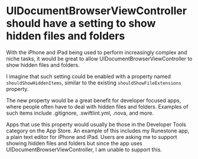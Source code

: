 # UIDocumentBrowserViewController should have a setting to show hidden files and folders

With the iPhone and iPad being used to perform increasingly complex and niche tasks, it would be great to allow UIDocumentBrowserViewController to show hidden files and folders.

I imagine that such setting could be enabled with a property named `shouldShowHiddenItems`, similar to the existing `shouldShowFileExtensions` property.

The new property would be a great benefit for developer focused apps, where people often have to deal with hidden files and folders. Examples of such items include .gitignore, .swiftlint.yml, .nova, and more.

Apps that use this property would usually be those in the Developer Tools category on the App Store. An example of this includes my Runestone app, a plain text editor for iPhone and iPad. Users are asking me to support showing hidden files and folders but since the app uses UIDocumentBrowserViewController, I am unable to support this.